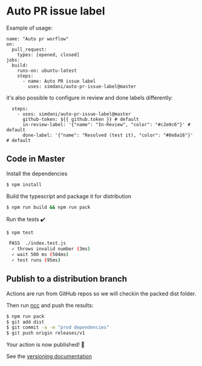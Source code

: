 # Auto PR issue label

Example of usage:

```YML
name: "Auto pr worflow"
on:
  pull_request:
    types: [opened, closed]
jobs:
  build:
    runs-on: ubuntu-latest
    steps:
      - name: Auto PR issue label
        uses: simdani/auto-pr-issue-label@master
```

it's also possible to configure in review and done labels differently:

```YML
  steps:
    - uses: simdani/auto-pr-issue-label@master
      github-token: ${{ github.token }} # default
      in-review-label: '{"name": "In-Review", "color": "#c2e0c6"}' # default
      done-label: '{"name": "Resolved (test it), "color": "#0e8a16"}' # default
```

## Code in Master

Install the dependencies
```bash
$ npm install
```

Build the typescript and package it for distribution
```bash
$ npm run build && npm run pack
```

Run the tests :heavy_check_mark:
```bash
$ npm test

 PASS  ./index.test.js
  ✓ throws invalid number (3ms)
  ✓ wait 500 ms (504ms)
  ✓ test runs (95ms)
```

## Publish to a distribution branch

Actions are run from GitHub repos so we will checkin the packed dist folder.

Then run [ncc](https://github.com/zeit/ncc) and push the results:
```bash
$ npm run pack
$ git add dist
$ git commit -a -m "prod dependencies"
$ git push origin releases/v1
```

Your action is now published! :rocket:

See the [versioning documentation](https://github.com/actions/toolkit/blob/master/docs/action-versioning.md)
